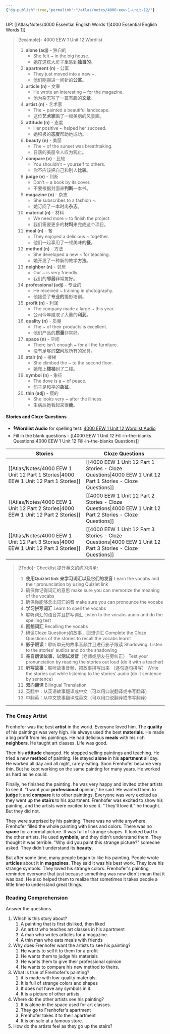 ```yaml
---
{"dg-publish":true,"permalink":"/atlas/notes/4000-eew-1-unit-12/"}
---
```


UP: [[Atlas/Notes/4000 Essential English Words 1\|4000 Essential English Words 1]]

> [!example]- 4000 EEW 1 Unit 12 Wordlist
> 1. **alone (adj)** - 独自的
>     -  She felt ~ in the big house.
>     - 她在这栋大房子里感到**独自的**。
> 2. **apartment (n)** - 公寓
>     - They just moved into a new ~.
>     - 他们刚搬进一间新的**公寓**。
> 3. **article (n)** - 文章
>     - He wrote an interesting ~ for the magazine.
>     - 他为杂志写了一篇有趣的**文章**。
> 4. **artist (n)** - 艺术家
>     - The ~ painted a beautiful landscape.
>     - 这位**艺术家**画了一幅美丽的风景画。
> 5. **attitude (n)** - 态度
>     - Her positive ~ helped her succeed.
>     - 她积极的**态度**帮助她成功。
> 6. **beauty (n)** - 美丽
>     - The ~ of the sunset was breathtaking.
>     - 日落的美丽令人叹为观止。
> 7. **compare (v)** - 比较
>     - You shouldn't ~ yourself to others.
>     - 你不应该把自己和别人**比较**。
> 8. **judge (v)** - 判断
>     - Don't ~ a book by its cover.
>     - 不要根据封面来**判断**一本书。
> 9. **magazine (n)** - 杂志
>     - She subscribes to a fashion ~.
>     - 她订阅了一本时尚**杂志**。
> 10. **material (n)** - 材料
>     - We need more ~ to finish the project.
>     - 我们需要更多的**材料**来完成这个项目。
> 11. **meal (n)** - 餐
>     - They enjoyed a delicious ~ together.
>     - 他们一起享用了一顿美味的**餐**。
> 12. **method (n)** - 方法
>     - She developed a new ~ for teaching.
>     - 她开发了一种新的教学**方法**。
> 13. **neighbor (n)** - 邻居
>     - Our ~ is very friendly.
>     - 我们的**邻居**非常友好。
> 14. **professional (adj)** - 专业的
>     - He received ~ training in photography.
>     - 他接受了**专业的**摄影培训。
> 15. **profit (n)** - 利润
>     - The company made a large ~ this year.
>     - 公司今年赚取了大量的**利润**。
> 16. **quality (n)** - 质量
>     - The ~ of their products is excellent.
>     - 他们产品的**质量**非常好。
> 17. **space (n)** - 空间
>     - There isn't enough ~ for all the furniture.
>     - 没有足够的**空间**放所有的家具。
> 18. **stair (n)** - 楼梯
>     - She climbed the ~ to the second floor.
>     - 她爬上**楼梯**到了二楼。
> 19. **symbol (n)** - 象征
>     - The dove is a ~ of peace.
>     - 鸽子是和平的**象征**。
> 20. **thin (adj)** - 瘦的
>     - She looks very ~ after the illness.
>     - 生病后她看起来很**瘦**。

#### Stories and Cloze Questions
- 🎙️**Wordlist Audio** for spelling test: [4000 EEW 1 Unit 12 Wordlist Audio](https://drive.google.com/file/d/16tyTdU29rMSomnjbXr_rlwRfFFG-rZb5/view?usp=drive_link)
- Fill in the blank questions - [[4000 EEW 1 Unit 12 Fill-in-the-blanks Questions\|4000 EEW 1 Unit 12 Fill-in-the-blanks Questions]]

| Stories                               | Cloze Questions                                         |
| ------------------------------------- | ------------------------------------------------------- |
| [[Atlas/Notes/4000 EEW 1 Unit 12 Part 1 Stories\|4000 EEW 1 Unit 12 Part 1 Stories]] | [[4000 EEW 1 Unit 12 Part 1 Stories - Cloze Questions\|4000 EEW 1 Unit 12 Part 1 Stories - Cloze Questions]] |
| [[Atlas/Notes/4000 EEW 1 Unit 12 Part 2 Stories\|4000 EEW 1 Unit 12 Part 2 Stories]] | [[4000 EEW 1 Unit 12 Part 2 Stories - Cloze Questions\|4000 EEW 1 Unit 12 Part 2 Stories - Cloze Questions]] |
| [[Atlas/Notes/4000 EEW 1 Unit 12 Part 3 Stories\|4000 EEW 1 Unit 12 Part 3 Stories]] | [[4000 EEW 1 Unit 12 Part 3 Stories - Cloze Questions\|4000 EEW 1 Unit 12 Part 3 Stories - Cloze Questions]] |

> [!Todo]- Checklist 提升英文的练习清单:
> 
> 1. **使用Quizlet link 来学习词汇以及它们的发音** 
>    Learn the vocabs and their pronunciation by using Quizlet link
>	1. 确保你记得词汇的意思 
>	   make sure you can memorize the meaning of the vocabs
>	2. 确保你能够念出词汇的音 
>	   make sure you can pronounce the vocabs
> 2. **学习拼写词汇** Learn to spell the vocabs
>	1. 聆听词汇的语音并且拼写词汇 
>	   Listen to the vocabs audio and do the spelling test
> 3. **回想词汇** Recalling the vocabs
>	1. 研读Cloze Questions的故事，回想词汇 
>	   Complete the Cloze Questions of the stories to recall the vocabs learnt
> 4. **影子跟读**：聆听单元的故事音频并且进行影子跟读 
>    Shadowing: Listen to the stories' audios and do the shadowing
> 5. **亲自朗读故事，以测试发音**（老师或朋友在旁纠正）
>    Test your pronunciation by reading the stories out loud (do it with a teacher)
> 6. **听写故事**：聆听故事音频，把故事拼写出来 （逐句逐句拼写）
>   Write the stories out while listening to the stories' audio (do it sentence by sentence)
> 7. **双向翻译** Bilingual Translation 
> 	1. 英翻中：从英语故事翻译成中文（可以用口说翻译或书写翻译）
> 	2. 中翻英：从中文故事翻译成英文（可以用口说翻译或书写翻译）

---
### The Crazy Artist

Frenhofer was the best **artist** in the world. Everyone loved him. The **quality** of his paintings was very high. He always used the best **materials**. He made a big profit from his paintings. He had delicious **meals** with his rich **neighbors**. He taught art classes. Life was good.

Then his **attitude** changed. He stopped selling paintings and teaching. He tried a new **method** of painting. He stayed **alone** in his **apartment** all day. He worked all day and all night, rarely eating. Soon Frenhofer became very thin. But he kept working on the same painting for many years. He worked as hard as he could.

Finally, he finished the painting. he was very happy and invited other artists to see it. "I want your **professional** opinion," he said. He wanted them to **judge** it and **compare** it to other paintings. Everyone was very excited as they went up the **stairs** to his apartment. Frenhofer was excited to show his painting, and the artists were excited to see it. "They'll love it," he thought. But they did not.

They were surprised by his painting. There was no white anywhere. Frenhofer filled the whole painting with lines and colors. There was no **space** for a normal picture. It was full of strange shapes. It looked bad to the other artists. He used **symbols**, and they didn't understand them. They thought it was terrible. "Why did you paint this strange picture?" someone asked. They didn't understand its **beauty**.

But after some time, many people began to like his painting. People wrote a**rticles** about it in **magazines**. They said it was his best work. They love his strange symbols. They loved his strange colors. Frenhofer's painting reminded everyone that just because something was new didn't mean that it was bad. He also helped them to realize that sometimes it takes people a little time to understand great things. 

### Reading Comprehension
Answer the questions.
1. Which is this story about?
	1. A painting that is first disliked, then liked
	2. An artist who teaches art classes in his apartment
	3.  A man who writes articles for a magazine.
	4. A thin man who eats meals with friends
2. Why does Frenhofer want the artists to see his painting?
	1. He wants to sell it to them for a profit
	2. He wants them to judge his materials
	3. He wants them to give their professional opinion
	4. He wants to compare his new method to theirs.
3. What is true of Frenhofer's painting?
	1. it is made with low-quality materials.
	2. It is full of strange colors and shapes
	3. It does not have any symbols in it.
	4. It is a picture of other artists.
4. Where do the other artists see his painting?
	1. It is alone in the space used for art classes.
	2. They go to Frenhofer's apartment
	3. Frenhofer takes it to their apartment
	4. It is on sale at a famous store.
5. How do the artists feel as they go up the stairs?











